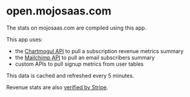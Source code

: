 # open.mojosaas.com

The stats on mojosaas.com are compiled using this app.

This app uses: 

- the [Chartmogul API](https://dev.chartmogul.com) to pull a subscription revenue metrics summary 
- the [Mailchimp API](https://developer.mailchimp.com/documentation/mailchimp) to pull an email subscribers summary 
- custom APIs to pull signup metrics from user tables

This data is cached and refreshed every 5 minutes.

Revenue stats are also [verified by Stripe](https://www.indiehackers.com/product/mojosaas/revenue).
